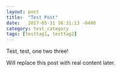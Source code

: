 ```yaml
---
layout: post
title:  "Test Post"
date:   2017-05-31 16:31:13 -0400
category: test_category
tags: [testtag1, testtag2]
---
```



Test, test, one two three!

Will replace this post with real content later.
